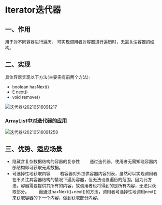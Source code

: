 # Iterator迭代器

## 一、作用

用于对不同容器进行遍历。
可实现调用者对容器进行遍历时，无需关注容器的结构。

## 二、实现

具体容器实现以下方法(主要需有前两个方法):

- boolean hasNext()
- E next()
- void remove()

<!-- 
```puml
    skinparam backgroundColor Beige

    Interface Iterator{
        hasNext() boolean
        next() E
    }
    class CList{
        hasNext() boolean
        next() E
    }
    class CSet{
        hasNext() boolean
        next() E
    }
    CList ..|> Iterator
    CSet ..|>Iterator

    main -- Iterator


    note left of main
        // 集合元素内容
        if(interator.hasNext()){
            //获取集合元素
            interator.next();
        }
    end note

``` -->

![迭代器/20210516091217](https://jianxi-md-pics.oss-cn-beijing.aliyuncs.com/note-md-imgs/迭代器/20210516091217.png?x-oss-process=image/resize,p_100/sharpen,50)

### ArrayList中对迭代器的应用

<!-- ```puml
    skinparam backgroundColor Beige

    Interface Iterator{
        hasNext() boolean
        next() E
    }

    class AbstractList.Itr{}

    AbstractList.Itr ..|> Iterator
    AbstractList.Itr -- AbstractList
    class AbstractList{
        // 迭代器（内部类）
        private class Itr{}
        public Iterator<E> iterator(){...}
        
    }
    note left of AbstractList
        <b><color:[[cf1322]]>// 迭代器</b>
        private class Itr{
            // 遍历的当前位置
            int cursor;
            // 遍历的前一个位置
            int lastRet

            public E next() {
                ...
                AbstractList.this.get(cursor);
                this.lastRet = cursor;
                this.cursor = var1 + 1;
                ...
            }
        }
        <b><color:[[cf1322]]>// 对外提供迭代器</b>
        public Iterator<E> iterator(){
            return new AbstractList.Itr();
        }

    end note

    class ArrayList
    ArrayList --|> AbstractList
``` -->

![迭代器/20210516091258](https://jianxi-md-pics.oss-cn-beijing.aliyuncs.com/note-md-imgs/迭代器/20210516091258.png?x-oss-process=image/resize,p_100/sharpen,50)

## 三、优势、适应场景

- 隐藏含复杂数据结构的容器的复杂性
    &emsp;&emsp;通过迭代器，使用者无需知晓容器内部结构即可获取元素数据。
- 可选择性地获取内容
    &emsp;&emsp;若容器对外提供容器内容列表，虽然可以实现调用者在不关注其容器结构的情况下遍历容器，但无法设置遍历的范围。因为此方法，容器需要提供其所有的内容，故调用者也将得到的是所有内容，无法只获取部分。
    &emsp;&emsp;而通过haxNext()+next()的方法，调用者可选择性地调用next()来获取容器的下一个内容，做到获取部分内容。
